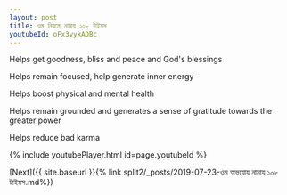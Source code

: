 ```yaml
---
layout: post
title: ওম নিযন্ত্রে নামায ১০৮ টাইমস
youtubeId: oFx3vykADBc
---
```

 
 
Helps get goodness, bliss and peace and God's blessings
 
Helps remain focused, help generate inner energy 
 
Helps boost physical and mental health 
 
Helps remain grounded and generates a sense of gratitude towards the greater power 
 
Helps reduce bad karma
 
 
 
 


{% include youtubePlayer.html id=page.youtubeId %}
 
[Next]({{ site.baseurl }}{% link  split2/_posts/2019-07-23-ওম অভ্যযায় নামায ১০৮ টাইমস.md%})
 

